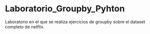 # Laboratorio_Groupby_Pyhton
Laboratorio en el que se realiza ejercicios de groupby sobre el dataset completo de netflix.
